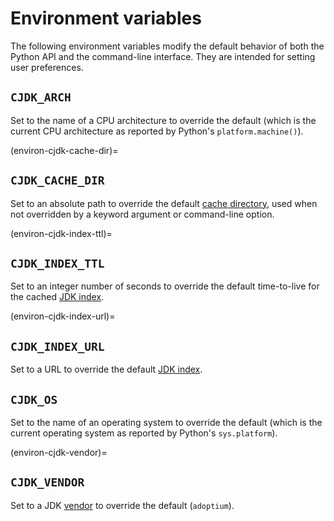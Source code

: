 <!--
This file is part of cjdk.
Copyright 2022 Board of Regents of the University of Wisconsin System
SPDX-License-Identifier: MIT
--->

# Environment variables

The following environment variables modify the default behavior of both the
Python API and the command-line interface. They are intended for setting user
preferences.

## `CJDK_ARCH`

Set to the name of a CPU architecture to override the default (which is the
current CPU architecture as reported by Python's `platform.machine()`).

(environ-cjdk-cache-dir)=

## `CJDK_CACHE_DIR`

Set to an absolute path to override the default
[cache directory](./cachedir.md), used when not overridden by a keyword
argument or command-line option.

(environ-cjdk-index-ttl)=

## `CJDK_INDEX_TTL`

Set to an integer number of seconds to override the default time-to-live for
the cached [JDK index](./jdk-index.md).

(environ-cjdk-index-url)=

## `CJDK_INDEX_URL`

Set to a URL to override the default [JDK index](./jdk-index.md).

## `CJDK_OS`

Set to the name of an operating system to override the default (which is the
current operating system as reported by Python's `sys.platform`).

(environ-cjdk-vendor)=

## `CJDK_VENDOR`

Set to a JDK [vendor](./vendors.md) to override the default (`adoptium`).
